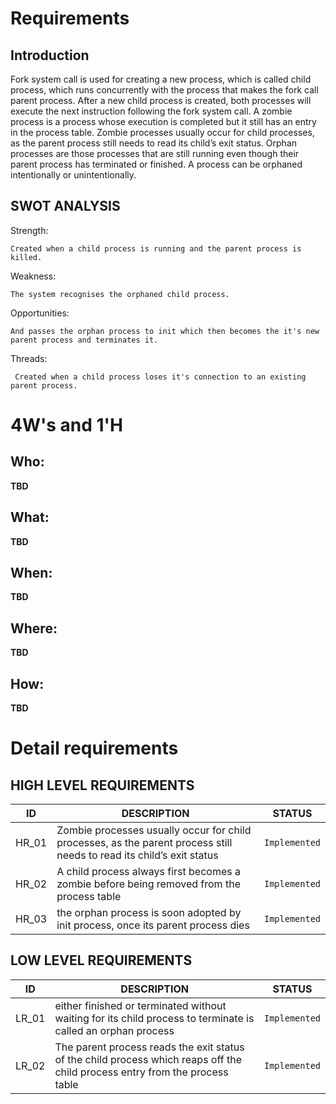 # Requirements
## Introduction
 Fork system call is used for creating a new process, which is called child process, which runs concurrently with the process that makes the fork call parent process. After a new child process is created, both processes will execute the next instruction following the fork system call. A zombie process is a process whose execution is completed but it still has an entry in the process table. Zombie processes usually occur for child processes, as the parent process still needs to read its child’s exit status. Orphan processes are those processes that are still running even though their parent process has terminated or finished. A process can be orphaned intentionally or unintentionally.

## SWOT ANALYSIS

Strength:

    Created when a child process is running and the parent process is killed. 

Weakness:

    The system recognises the orphaned child process.

Opportunities:

    And passes the orphan process to init which then becomes the it's new parent process and terminates it.

Threads:

     Created when a child process loses it's connection to an existing parent process.
    

# 4W&#39;s and 1&#39;H

## Who:

**TBD**

## What:

**TBD**

## When:

**TBD**

## Where:

**TBD**

## How:

**TBD**

# Detail requirements
## HIGH LEVEL REQUIREMENTS

|ID   |        DESCRIPTION    |       STATUS|
|----------------|-------------------------------|-----------------------------|
|HR_01       | Zombie processes usually occur for child processes, as the parent process still needs to read its child’s exit status|`Implemented`|
|HR_02       | A child process always first becomes a zombie before being removed from the process table|`Implemented`|
|HR_03      |  the orphan process is soon adopted by init process, once its parent process dies |`Implemented`|



## LOW LEVEL REQUIREMENTS

|ID   |        DESCRIPTION    |       STATUS|
|----------------|-------------------------------|-----------------------------|
|LR_01       | either finished or terminated without waiting for its child process to terminate is called an orphan process |`Implemented`|
|LR_02       | The parent process reads the exit status of the child process which reaps off the child process entry from the process table|`Implemented`|
